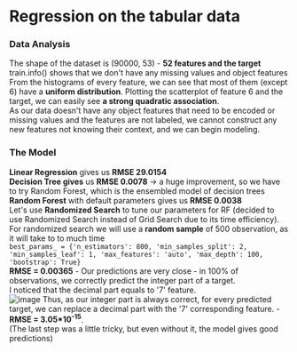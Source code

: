 # Regression on the tabular data
### Data Analysis
The shape of the dataset is (90000, 53) - **52 features and the target**<br>
train.info() shows that we don't have any missing values and object features<br>
From the histograms of every feature, we can see that most of them (except 6) have a **uniform distribution**. Plotting the scatterplot of feature 6 and the target, we can easily see **a strong quadratic association**.<br>
As our data doesn't have any object features that need to be encoded or missing values and the features are not labeled, we cannot construct any new features not knowing their context, and we can begin modeling.<br>
### The Model
**Linear Regression** gives us **RMSE 29.0154**<br>
**Decision Tree gives** us **RMSE 0.0078** -> a huge improvement, so we have to try Random Forest, which is the ensembled model of decision trees<br>
**Random Forest** with default parameters gives us **RMSE 0.0038**<br>
Let's use **Randomized Search** to tune our parameters for RF (decided to use Randomized Search instead of Grid Search due to its time efficiency). For randomized search we will use a **random sample** of 500 observation, as it will take to to much time<br>
```best_params_ = {'n_estimators': 800, 'min_samples_split': 2, 'min_samples_leaf': 1, 'max_features': 'auto', 'max_depth': 100, 'bootstrap': True}```<br>
**RMSE = 0.00365** - Our predictions are very close - in 100% of observations, we correctly predict the integer part of a target.<br>
I noticed that the decimal part equals to '7' feature.<br>
![image](https://user-images.githubusercontent.com/68689076/226411296-dd59d9f1-a018-49c5-abf2-fee4c80ba53e.png)
Thus, as our integer part is always correct, for every predicted target, we can replace a decimal part with the '7' corresponding feature. - **RMSE = 3.05*10<sup>-15</sup>**.<br>
(The last step was a little tricky, but even without it, the model gives good predictions)<br>
